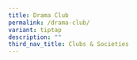 ```yaml
---
title: Drama Club
permalink: /drama-club/
variant: tiptap
description: ""
third_nav_title: Clubs & Societies
---
```

